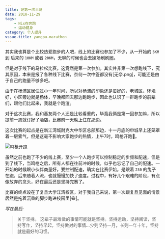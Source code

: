 ```yaml
---
title: 记第一次半马
date: 2018-11-29
tags: 
    - Nix在奔跑
    - 运动健身
category: 个人提升
vssue-title: yangpu-marathon
---
```


其实我也算是个比较热爱跑步的人吧，线上的比赛也参加了不少，从一开始的 `5KM` 到 后来的 `10KM` 或者 `20KM`，无聊的时候也会去操场刷刷圈。

但是对于线下的马拉松比赛，这竟然是第一次参加。其实并非第一次想跑线下，究其原因，本来是报了各种线下比赛，奈何一次中签都没有[无奈.png]，可能还是由于自己的跑量不够多吧。

由于在杨浦区居住过小一年时间，所以对杨浦的印象还是蛮好的，老城区，环境好，小区旁边就是杨体，早晚都回去那边跑跑步，因此也认识了一群跑步的前辈们，跟他们比起来，我就是个跑渣。

对于这次比赛，我和基友两个人还是比较看重的，毕竟我俩是第一回参加嘛，所以提前一周就订好了酒店，比赛前一天晚上住在那边。

这次比赛的起点是在新江湾城耐克大中华区总部那边，十一月底的申城早上还笼罩着一层雾气，但是这毫不影响大家跑步的热情，上午7时，鸣枪开跑🏃。

![鸣枪开跑](http://images.iamtaoxin.com/cd401bdb6d1c030e8fc0e1e9afa47d18.jpg)

虽然之前也跑了不少的线上赛，至少一个人跑步可以控制稳定的步频和配速，但是到了线下，当鸣枪之后，所有人都在往前冲的时候，似乎也忘记了自己的配速。一开始的时候跟小伙伴商量好，要控制配速，确实在比赛伊始，是跟着 `230` 的兔子在跑，后来随着人流，也就慢慢加快了速度。过程中，有好几个艰难的阶段，有点像放弃的念头，好在最后还是坚持完赛了。

比赛的终点设在了复旦大学江湾校区，对于我自己来说，第一次跟复旦见面的情景居然是拖着沉重的脚步跑进校园里[😆]。

*写在最后:*
> 关于坚持。
这辈子最难做的事情可能就是坚持。坚持运动，坚持阅读，坚持写作，坚持早起，坚持做对的事情...少则坚持一月，长则一年十年，坚持就是最好的习惯。